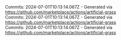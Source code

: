 Commits: 2024-07-01T10:13:14.067Z - Generated via https://github.com/marketplace/actions/artificial-grass
<br>
Commits: 2024-07-01T10:13:14.067Z - Generated via https://github.com/marketplace/actions/artificial-grass
<br>
Commits: 2024-07-01T10:13:14.067Z - Generated via https://github.com/marketplace/actions/artificial-grass
<br>

